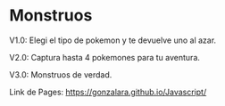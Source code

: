# Monstruos
V1.0: Elegi el tipo de pokemon y te devuelve uno al azar.

V2.0: Captura hasta 4 pokemones para tu aventura.

V3.0: Monstruos de verdad.

Link de Pages: https://gonzalara.github.io/Javascript/
